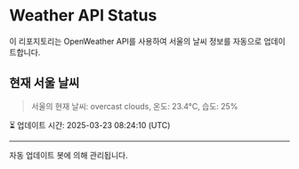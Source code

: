 
# Weather API Status

이 리포지토리는 OpenWeather API를 사용하여 서울의 날씨 정보를 자동으로 업데이트합니다.

## 현재 서울 날씨
> 서울의 현재 날씨: overcast clouds, 온도: 23.4°C, 습도: 25%

⏳ 업데이트 시간: 2025-03-23 08:24:10 (UTC)

---
자동 업데이트 봇에 의해 관리됩니다.
